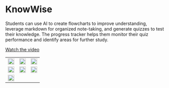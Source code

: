 # KnowWise
Students can use AI to create flowcharts to improve understanding, leverage
markdown for organized note-taking, and generate quizzes to test their knowledge.
The progress tracker helps them monitor their quiz performance and identify areas
for further study.

[Watch the video](https://youtu.be/0MqEp2tdxPk)

<table>
  <tr>
    <td><img src="https://github.com/shariandabre/KnowWise/assets/94830605/1b763ac4-ed84-4fda-9e94-3a4e96d99d2c" width="100%"></td>
    <td><img src="https://github.com/shariandabre/KnowWise/assets/94830605/7dabaabe-5d8d-4c9f-aa9a-1af34e7238e1
" width="100%"></td>
    <td><img src="https://github.com/shariandabre/KnowWise/assets/94830605/3b170d1a-0f4d-4576-9929-9831382672d9
" width="100%"></td>
  </tr>
  <tr>
    <td><img src="https://github.com/shariandabre/KnowWise/assets/94830605/69fbdc97-a431-46dc-98e1-5018a30a1b62
" width="100%"></td>
    <td><img src="https://github.com/shariandabre/NewsFlash_mobile/assets/94830605/c7a0dd22-883f-42aa-8cd5-96ba3134f678" width="100%"></td>
    <td><img src="https://github.com/shariandabre/NewsFlash_mobile/assets/94830605/9d7388a8-23fc-4bb0-bcf5-85f4d6232cdd" width="100%"></td>
  </tr>
  <tr>
    <td><img src="https://github.com/shariandabre/NewsFlash_mobile/assets/94830605/bf108a76-797b-4eed-9ff0-2abfb9de2016" width="100%"></td>
  </tr>
</table>


